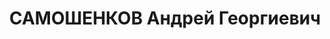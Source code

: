 ---
title: САМОШЕНКОВ Андрей Георгиевич
description: 'Род. в 1883, Калужская обл., Грабцевский с/с, дер. Кукареки, бывший
  член ВКП(б). Проживал: г. Калуга. Машинист пневматической станции

  Обв. по ст. 58 пп. 9, 11 УК РСФСР. Приговор: ВК ВС СССР, 16.11.1937 – ВМН. Расстрелян
  10.11.1937'
---
